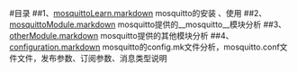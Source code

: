 #目录
##1、[mosquittoLearn.markdown](https://github.com/happyHeartJ/learningMqtt/blob/master/mqttLearning/mosquittoLearn.markdown)	
mosquitto的安装 、使用 
##2、[mosquittoModule.markdown](https://github.com/happyHeartJ/learningMqtt/blob/master/mqttLearning/mosquittoModule.markdown)
mosquitto提供的__mosquitto__模块分析
##3、[otherModule.markdown](https://github.com/happyHeartJ/learningMqtt/blob/master/mqttLearning/otherModule.markdown)
mosquitto提供的其他模块分析
##4、[configuration.markdown](https://github.com/happyHeartJ/learningMqtt/blob/master/mqttLearning/configuration.markdown)
mosquitto的config.mk文件分析，mosquitto.conf文件文件，发布参数、订阅参数、消息类型说明
